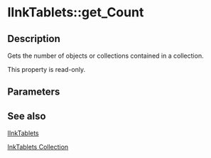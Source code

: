 # IInkTablets::get_Count

## Description

Gets the number of objects or collections contained in a collection.

This property is read-only.

## Parameters

## See also

[IInkTablets](https://learn.microsoft.com/windows/win32/api/msinkaut/nn-msinkaut-iinktablets)

[InkTablets Collection](https://learn.microsoft.com/previous-versions/windows/desktop/legacy/ms704832(v=vs.85))